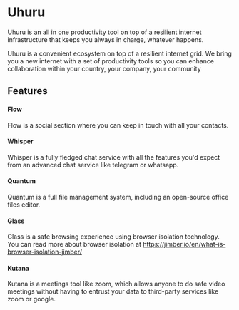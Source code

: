 # Uhuru

Uhuru is an all in one productivity tool on top of a resilient internet infrastructure that keeps you always in charge, whatever happens.

Uhuru is a convenient ecosystem on top of a resilient internet grid. We bring you a new internet with a set of productivity tools so you can enhance collaboration within your country, your company, your community

## Features

#### Flow

Flow is a social section where you can keep in touch with all your contacts.

#### Whisper

Whisper is a fully fledged chat service with all the features you'd expect from an advanced chat service like telegram or whatsapp.

#### Quantum

Quantum is a full file management system, including an open-source office files editor.

#### Glass

Glass is a safe browsing experience using browser isolation technology. You can read more about browser isolation at https://jimber.io/en/what-is-browser-isolation-jimber/

#### Kutana

Kutana is a meetings tool like zoom, which allows anyone to do safe video meetings without having to entrust your data to third-party services like zoom or google.
